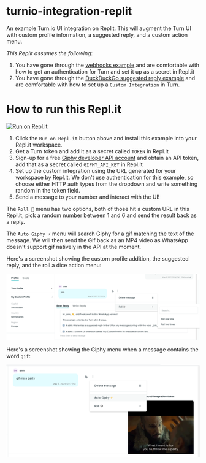# turnio-integration-replit

An example Turn.io UI integration on Replit. This will augment the Turn UI with custom profile information, a suggested reply, and a custom action menu.

*This Replit assumes the following*:

1. You have gone through the [webhooks example](https://github.com/turnhub/turnio-webhooks-replit) and are comfortable with how to get an authentication for Turn and set it up as a secret in Repl.it
2. You have gone through the [DuckDuckGo suggested reply example](https://github.com/turnhub/turnio-duckduckgo-replit) and are comfortable with how to set up a `Custom Integration` in Turn.

# How to run this Repl.it

[![Run on Repl.it](https://repl.it/badge/github/turnhub/turnio-integration-replit)](https://repl.it/github/turnhub/turnio-integration-replit)

1. Click the `Run on Repl.it` button above and install this example into your Repl.it workspace.
2. Get a Turn token and add it as a secret called `TOKEN` in Repl.it
3. Sign-up for a free [Giphy developer API account](https://developers.giphy.com) and obtain an API token, add that as a secret called `GIPHY_API_KEY` in Repl.it
4. Set up the custom integration using the URL generated for your workspace by Repl.it. We don't use authentication for this example, so choose either HTTP auth types from the dropdown and write something random in the token field.
5. Send a message to your number and interact with the UI!

The `Roll 🎲` menu has two options, both of those hit a custom URL in this Repl.it, pick a random number between 1 and 6 and send the result back as a reply.

The `Auto Giphy ⚡️` menu will search Giphy for a gif matching the text of the message. We will then send the Gif back as an MP4 video as WhatsApp doesn't support gif natively in the API at the moment.

Here's a screenshot showing the custom profile addition, the suggested reply, and the roll a dice action menu:

![screenshot1](./screenshot-integration-01.png)

Here's a screenshot showing the Giphy menu when a message contains the word `gif`:

![screenshot2](./screenshot-integration-02.png)
